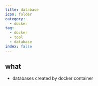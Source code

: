 ```yaml
---
title: database
icon: folder
category:
  - docker
tag:
  - docker
  - tool
  - database
index: false
---
```


## what
* databases created by docker container

<AutoCatalog />